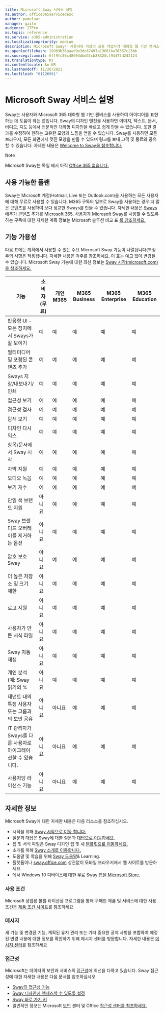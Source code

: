 ```yaml
---
title: Microsoft Sway 서비스 설명
ms.author: office365servicedesc
author: pamelaar
manager: gailw
audience: ITPro
ms.topic: reference
ms.service: o365-administration
ms.localizationpriority: medium
description: Microsoft Sway가 사용자와 직장의 공동 작업자가 대화형 웹 기반 캔버스를 사용하여 아이디어를 표현하는 방법을 알아보세요.
ms.openlocfilehash: 28969b36aaad9e3dc67497a13661ba78367c23bb
ms.sourcegitcommit: 6ff9fc56c48694dbd4fcb88325cf93472d242124
ms.translationtype: MT
ms.contentlocale: ko-KR
ms.lasthandoff: 11/20/2021
ms.locfileid: "61126961"
---
```

# <a name="microsoft-sway-service-description"></a>Microsoft Sway 서비스 설명

Sway는 사용자와 Microsoft 365 대화형 웹 기반 캔버스를 사용하여 아이디어를 표현하는 데 도움이 되는 앱입니다. Sway의 디자인 엔진을 사용하면 이미지, 텍스트, 문서, 비디오, 지도 등에서 전문적인 대화형 디자인을 빠르고 쉽게 만들 수 있습니다. 또한 결과를 수정하여 원하는 고유한 모양과 느낌을 얻을 수 있습니다. Sway를 사용하면 모든 브라우저, 모든 화면에서 멋진 모양을 만들 수 있으며 링크를 보내 고객 및 동료와 공유할 수 있습니다. 자세한 내용은 [Welcome to Sway을 참조합니다.](https://sway.com)

> [!NOTE]
> Microsoft Sway는 독일 에서 아직 [Office 365 없습니다.](/office365/servicedescriptions/office-365-platform-service-description/office-365-germany)

## <a name="available-plans"></a>사용 가능한 플랜

Sway는 Microsoft 계정(Hotmail, Live 또는 Outlook.com)을 사용하는 모든 사용자에 대해 무료로 사용할 수 있습니다. M365 구독의 일부로 Sway를 사용하는 경우 더 많은 콘텐츠를 사용하여 보다 정교한 Sways를 만들 수 있습니다. 자세한 내용은 [Sways에](https://support.microsoft.com/office/add-more-content-to-your-sways-with-microsoft-365-87392bc1-7a34-46b3-bfd1-74fdb3af50c4)추가 콘텐츠 추가를 Microsoft 365. 사용자가 Microsoft Sway를 사용할 수 있도록 하는 구독에 대한 자세한 계획 정보는 Microsoft 솔루션 비교 표 [를 참조하세요.](https://go.microsoft.com/fwlink/?linkid=2139145)

## <a name="feature-availability"></a>기능 가용성

다음 표에는 계획에서 사용할 수 있는 주요 Microsoft Sway 기능이 나열됩니다(특정 주의 사항은 적용됩니다. 자세한 내용은 각주를 참조하세요. 이 표는 예고 없이 변경될 수 있습니다. Microsoft Sway 기능에 대한 최신 정보는 [Sway 시작(microsoft.com)을 참조하세요.](https://support.microsoft.com/office/getting-started-with-sway-2076c468-63f4-4a89-ae5f-424796714a8a)

| 기능 | 소비자(무료) | 개인 M365 | M365 Business | M365 Enterprise | M365 Education |
| --- | --- | --- | --- | --- | --- |
| 반응형 UI – 모든 장치에서 Sways가 잘 보이기 | 예 | 예 | 예 | 예 | 예 |
| 멀티미디어 및 포함된 콘텐츠 추가 | 예 | 예 | 예 | 예 | 예 |
| Sways 저장/내보내기/인쇄 | 예 | 예 | 예 | 예 | 예 |
| 접근성 보기 | 예 | 예 | 예 | 예 | 예 |
| 접근성 검사 | 예 | 예 | 예 | 예 | 예 |
| 탐색 보기 | 예 | 예 | 예 | 예 | 예 |
| 디자인 다시믹스 | 예 | 예 | 예 | 예 | 예 |
| 항목/문서에서 Sway 시작 | 예 | 예 | 예 | 예 | 예 |
| 자막 지원 | 예 | 예 | 예 | 예 | 예 |
| 오디오 녹음 | 예 | 예 | 예 | 예 | 예 |
| 보기 개수 | 예 | 예 | 예 | 예 | 예 |
| 단일 색 브랜드 지원 | 아니요 | 예 | 예 | 예 | 예 |
| Sway 브랜디드 오버레이를 제거하는 옵션 | 아니요 | 예 | 예 | 예 | 예 |
| 암호 보호 Sway | 아니요 | 예 | 예 | 예 | 예 |
| 더 높은 저장소 및 크기 제한 | 아니요 | 예 | 예 | 예 | 예 |
| 로고 지원 | 아니요 | 예 | 예 | 예 | 예 |
| 사용자가 만든 서식 파일 | 아니요 | 예 | 예 | 예 | 예 |
| Sway 자동 재생 | 아니요 | 예 | 예 | 예 | 예 |
| 개인 분석(예: Sway 읽기의 % | 아니요 | 예 | 예 | 예 | 예 |
| 테넌트 내의 특정 사용자 또는 그룹과의 보안 공유 | 아니요 | 아니요 | 예 | 예 | 예 |
| IT 관리자가 Sways를 다른 사용자로 마이그레이션할 수 있습니다. | 아니요 | 아니요 | 예 | 예 | 예 |
| 사용자당 라이선스 기능 | 아니요 | 아니요 | 예 | 예 | 예 |

## <a name="learn-more"></a>자세한 정보

Microsoft Sway에 대한 자세한 내용은 다음 리소스를 참조하십시오.

- 시작을 위해 [Sway 시작으로 이동 합니다.](https://support.microsoft.com/office/getting-started-with-sway-2076c468-63f4-4a89-ae5f-424796714a8a)
- 질문과 대답은 Sway에 대한 질문과 [대답으로 이동하세요.](https://support.microsoft.com/office/frequently-asked-questions-about-sway-admin-help-446380fa-25bf-47b2-996c-e12cb2f9d075)
- 팁 및 서식 파일은 Sway 디자인 팁 및 새 [템플릿으로 이동하세요.](https://www.microsoft.com/microsoft-365/blog/2016/08/17/sway-design-tips-and-new-templates)
- 소개를 위해 [Sway 소개로 이동합니다.](https://education.microsoft.com/resource/67e43b8e)
- 도움말 및 학습을 위해 [Sway 도움말](https://support.microsoft.com/sway)& Learning.
- 플랫폼이나 [sway.office.com](https://sway.office.com) 상관없이 모바일 브라우저에서 웹 사이트를 방문하세요.
- 에서 Windows 10 디바이스에 대한 무료 Sway [앱을 Microsoft Store.](https://go.microsoft.com/fwlink/?LinkId=797619)

### <a name="licensing-terms"></a>사용 조건

Microsoft 상업용 볼륨 라이선싱 프로그램을 통해 구매한 제품 및 서비스에 대한 사용 조건은 [제품 조건 사이트](https://www.microsoft.com/licensing/terms)를 참조하세요.

### <a name="messaging"></a>메시지

새 기능 및 변경된 기능, 계획된 유지 관리 또는 기타 중요한 공지 사항을 포함하여 예정된 변경 내용에 대한 정보를 확인하기 위해 메시지 센터를 방문합니다. 자세한 내용은 [메시지 센터](/microsoft-365/admin/manage/message-center)를 참조하세요.

### <a name="accessibility"></a>접근성

Microsoft는 데이터의 보안과 서비스의 [접근성](https://www.microsoft.com/trust-center/compliance/accessibility)에 최선을 다하고 있습니다. Sway 접근성에 대한 자세한 내용은 다음 문서를 참조하십시오.

- [Sway의 접근성 기능](https://support.microsoft.com/office/accessibility-features-in-sway-536c615e-14fc-4689-b816-c79442748a73)
- [Sway 디자인에 액세스할 수 있도록 설정](https://support.microsoft.com/topic/make-your-sway-design-accessible-to-people-with-disabilities-c8d9638b-bd09-446f-80a5-234af71e42d9)
- [Sway 바로 가기 키](https://support.microsoft.com/topic/keyboard-shortcuts-for-sway-894245fb-961d-4a3d-a7b7-d9ccfde213d9)
- 일반적인 정보는 Microsoft [보안](https://www.microsoft.com/trust-center) 센터 및 Office [접근성 센터를 참조하세요.](https://support.office.com/article/ecab0fcf-d143-4fe8-a2ff-6cd596bddc6d)
